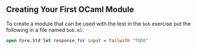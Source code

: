 ## Creating Your First OCaml Module

To create a module that can be used with the test in the `bob` exercise put the following in a file named `bob.ml`:

```ocaml
open Core.Std let response_for input = failwith "TODO"
```
